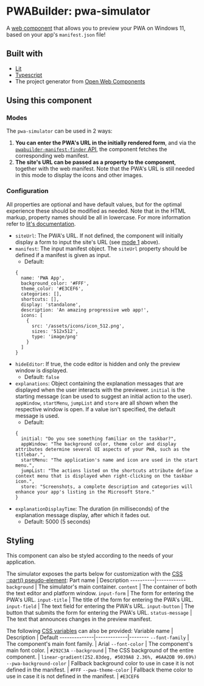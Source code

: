 # PWABuilder: pwa-simulator
A [web component](https://medium.com/pwabuilder/building-pwas-with-web-components-33f986bf8e4c) that allows you to preview your PWA on Windows 11, based on your app's `manifest.json` file!

## Built with
- [Lit](https://lit.dev/)
- [Typescript](https://www.typescriptlang.org/)
- The project generator from [Open Web Components](https://open-wc.org/docs/development/generator/)

## Using this component
### Modes
The `pwa-simulator` can be used in 2 ways: 
1. **You can enter the PWA's URL in the initially rendered form**, and via the [`pwabuilder-manifest-finder` API](https://github.com/pwa-builder/pwabuilder-manifest-finder), the component fetches the corresponding web manifest. 
2. **The site's URL can be passed as a property to the component**, together with the web manifest. Note that the PWA's URL is still needed in this mode to display the icons and other images.

### Configuration
All properties are optional and have default values, but for the optimal experience these should be modified as needed.
Note that in the HTML markup, property names should be all in lowercase. For more information refer to [lit's documentation](https://lit.dev/docs/components/properties/#attributes).

- `siteUrl`: The PWA's URL. If not defined, the component will initially display a form to input the site's URL (see [mode 1](#modes) above).
- `manifest`: The input manifest object. The `siteUrl` property should be defined if a manifest is given as input.
  - Default:
  ```
  {
    name: 'PWA App',
    background_color: '#FFF',
    theme_color: '#E3CEF6',
    categories: [],
    shortcuts: [],
    display: 'standalone',
    description: 'An amazing progressive web app!',
    icons: [
      {
        src: '/assets/icons/icon_512.png',
        sizes: '512x512',
        type: 'image/png'
      }
    ]
  }
  ```
- `hideEditor`: If true, the code editor is hidden and only the preview window is displayed.
  - Default: `false`
- `explanations`: Object containing the explanation messages that are displayed when the user interacts with the previewer. `initial` is the starting message (can be used to suggest an initial action to the user). `appWindow`, `startMenu`, `jumpList` and `store` are all shown when the respective window is open. If a value isn't specified, the default message is used.
  - Default:
  ```
  {
    initial: "Do you see something familiar on the taskbar?",
    appWindow: "The background color, theme color and display attributes determine several UI aspects of your PWA, such as the titlebar.",
    startMenu: "The application's name and icon are used in the start menu.",
    jumpList: "The actions listed on the shortcuts attribute define a context menu that is displayed when right-clicking on the taskbar icon.",
    store: "Screenshots, a complete description and categories will enhance your app's listing in the Microsoft Store."
  }
  ```
- `explanationDisplayTime`: The duration (in milliseconds) of the explanation message display, after which it fades out.
  - Default: 5000 (5 seconds)

## Styling
This component can also be styled according to the needs of your application. 

The simulator exposes the parts below for customization with the [CSS ::part() pseudo-element](https://css-tricks.com/styling-in-the-shadow-dom-with-css-shadow-parts/):
Part name | Description
----------|------------
`background` | The simulator's main container.
`content` | The container of both the text editor and platform window.
`input-form` | The form for entering the PWA's URL.
`input-title` | The title of the form for entering the PWA's URL.
`input-field` | The text field for entering the PWA's URL.
`input-button` | The button that submits the form for entering the PWA's URL.
`status-message` | The text that announces changes in the preview manifest.

The following [CSS variables](https://developer.mozilla.org/en-US/docs/Web/CSS/--*) can also be provided:
Variable name | Description | Default
--------------|-------------|--------
`--font-family` | The component's main font family. | Arial
`--font-color` | The component's main font color. | `#292C3A`
`--background` | The CSS background of the entire component. | `linear-gradient(252.83deg, #5039A8 2.36%, #6AA2DB 99.69%)`
`--pwa-background-color` | Fallback background color to use in case it is not defined in the manifest. | `#FFF`
`--pwa-theme-color` | Fallback theme color to use in case it is not defined in the manifest. | `#E3CEF6`